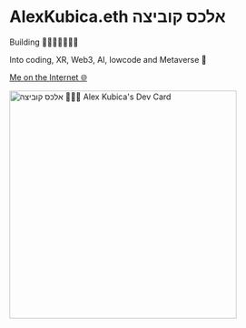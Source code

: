 # AlexKubica.eth אלכס קוביצה

Building 👨🏻‍💻🇮🇱🦻🏻

Into coding, XR, Web3, AI, lowcode and Metaverse 🚀

[Me on the Internet 🌐](https://linktr.ee/alexkubica)

<a href="https://app.daily.dev/alexkubica_eth"><img src="https://api.daily.dev/devcards/d14201205e9e4ea0a408872046350f4a.png?r=rtd" width="400" alt="אלכס קוביצה 👨🏻‍💻 Alex Kubica's Dev Card"/></a>
